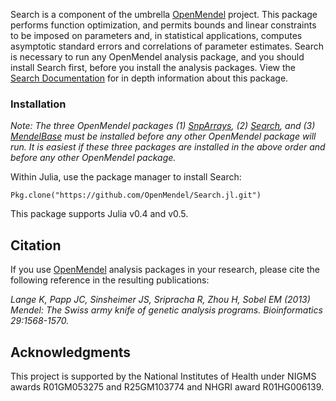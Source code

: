 Search is a component of the umbrella [OpenMendel](https://openmendel.github.io) project. This package performs function optimization, and permits bounds and linear constraints to be imposed on parameters and, in statistical applications, computes asymptotic standard errors and correlations of parameter estimates. Search is necessary to run any OpenMendel analysis package, and you should install Search first, before you install the analysis packages. View the [Search Documentation](https://github.com/OpenMendel/Search.jl/tree/master/docs/SearchDocumentation.pdf) for in depth information about this package.

### Installation
*Note: The three OpenMendel packages (1) [SnpArrays](https://openmendel.github.io/SnpArrays.jl/latest/), (2) [Search](https://openmendel.github.io/Search.jl), and (3) [MendelBase](https://openmendel.github.io/MendelBase.jl) must be installed before any other OpenMendel package will run. It is easiest if these three packages are installed in the above order and before any other OpenMendel package.*

Within Julia, use the package manager to install Search:

    Pkg.clone("https://github.com/OpenMendel/Search.jl.git")

This package supports Julia v0.4 and v0.5.

## Citation

If you use [OpenMendel](https://openmendel.github.io) analysis packages in your research, please cite the following reference in the resulting publications:

*Lange K, Papp JC, Sinsheimer JS, Sripracha R, Zhou H, Sobel EM (2013) Mendel: The Swiss army knife of genetic analysis programs. Bioinformatics 29:1568-1570.*

<!--- ## Contributing
We welcome contributions to this Open Source project. To contribute, follow this procedure ... --->

## Acknowledgments

This project is supported by the National Institutes of Health under NIGMS awards R01GM053275 and R25GM103774 and NHGRI award R01HG006139.
